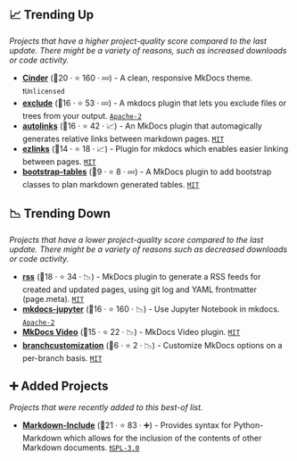 ## 📈 Trending Up

_Projects that have a higher project-quality score compared to the last update. There might be a variety of reasons, such as increased downloads or code activity._

- <b><a href="https://github.com/chrissimpkins/cinder">Cinder</a></b> (🥇20 ·  ⭐ 160 · 💤) - A clean, responsive MkDocs theme. <code>❗Unlicensed</code> <code><img src="https://cdn.icon-icons.com/icons2/1495/PNG/512/preferencesdesktoptheme_102980.png" style="display:inline;" width="13" height="13"></code>
- <b><a href="https://github.com/apenwarr/mkdocs-exclude">exclude</a></b> (🥈16 ·  ⭐ 53 · 💤) - A mkdocs plugin that lets you exclude files or trees from your output. <code><a href="http://bit.ly/3nYMfla">Apache-2</a></code> <code><img src="https://cdn.icon-icons.com/icons2/1465/PNG/512/701electricplug_100845.png" style="display:inline;" width="13" height="13"></code>
- <b><a href="https://github.com/midnightprioriem/mkdocs-autolinks-plugin">autolinks</a></b> (🥇16 ·  ⭐ 42 · 📈) - An MkDocs plugin that automagically generates relative links between markdown pages. <code><a href="http://bit.ly/34MBwT8">MIT</a></code> <code><img src="https://cdn.icon-icons.com/icons2/1465/PNG/512/701electricplug_100845.png" style="display:inline;" width="13" height="13"></code>
- <b><a href="https://github.com/orbikm/mkdocs-ezlinks-plugin">ezlinks</a></b> (🥈14 ·  ⭐ 18 · 📈) - Plugin for mkdocs which enables easier linking between pages. <code><a href="http://bit.ly/34MBwT8">MIT</a></code> <code><img src="https://cdn.icon-icons.com/icons2/1465/PNG/512/701electricplug_100845.png" style="display:inline;" width="13" height="13"></code>
- <b><a href="https://github.com/byrnereese/mkdocs-bootstrap-tables-plugin">bootstrap-tables</a></b> (🥉9 ·  ⭐ 8 · 💤) - A MkDocs plugin to add bootstrap classes to plan markdown generated tables. <code><a href="http://bit.ly/34MBwT8">MIT</a></code> <code><img src="https://cdn.icon-icons.com/icons2/1465/PNG/512/701electricplug_100845.png" style="display:inline;" width="13" height="13"></code>

## 📉 Trending Down

_Projects that have a lower project-quality score compared to the last update. There might be a variety of reasons such as decreased downloads or code activity._

- <b><a href="https://github.com/Guts/mkdocs-rss-plugin">rss</a></b> (🥇18 ·  ⭐ 34 · 📉) - MkDocs plugin to generate a RSS feeds for created and updated pages, using git log and YAML frontmatter (page.meta). <code><a href="http://bit.ly/34MBwT8">MIT</a></code> <code><img src="https://cdn.icon-icons.com/icons2/1465/PNG/512/701electricplug_100845.png" style="display:inline;" width="13" height="13"></code>
- <b><a href="https://github.com/danielfrg/mkdocs-jupyter">mkdocs-jupyter</a></b> (🥈16 ·  ⭐ 160 · 📉) - Use Jupyter Notebook in mkdocs. <code><a href="http://bit.ly/3nYMfla">Apache-2</a></code> <code><img src="https://cdn.icon-icons.com/icons2/1465/PNG/512/701electricplug_100845.png" style="display:inline;" width="13" height="13"></code>
- <b><a href="https://github.com/soulless-viewer/mkdocs-video">MkDocs Video</a></b> (🥈15 ·  ⭐ 22 · 📉) - MkDocs Video plugin. <code><a href="http://bit.ly/34MBwT8">MIT</a></code> <code><img src="https://cdn.icon-icons.com/icons2/1465/PNG/512/701electricplug_100845.png" style="display:inline;" width="13" height="13"></code>
- <b><a href="https://github.com/effigies/mkdocs-branchcustomization-plugin">branchcustomization</a></b> (🥉6 ·  ⭐ 2 · 📉) - Customize MkDocs options on a per-branch basis. <code><a href="http://bit.ly/34MBwT8">MIT</a></code> <code><img src="https://cdn.icon-icons.com/icons2/1465/PNG/512/701electricplug_100845.png" style="display:inline;" width="13" height="13"></code>

## ➕ Added Projects

_Projects that were recently added to this best-of list._

- <b><a href="https://github.com/cmacmackin/markdown-include">Markdown-Include</a></b> (🥇21 ·  ⭐ 83 · ➕) - Provides syntax for Python-Markdown which allows for the inclusion of the contents of other Markdown documents. <code><a href="http://bit.ly/2M0xdwT">❗️GPL-3.0</a></code> <code><img src="https://cdn.icon-icons.com/icons2/1459/PNG/512/2799201-jigsaw-processing_99781.png" style="display:inline;" width="13" height="13"></code>

